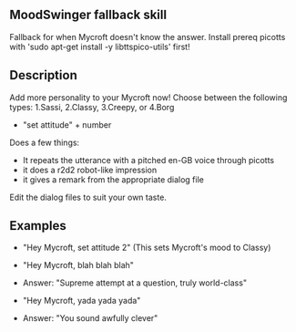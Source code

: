 ## MoodSwinger fallback skill

Fallback for when Mycroft doesn't know the answer.
Install prereq picotts with 'sudo apt-get install -y libttspico-utils' first!

## Description 

Add more personality to your Mycroft now! Choose between the following types:
1.Sassi, 2.Classy, 3.Creepy, or 4.Borg

* "set attitude" + number

Does a few things:
- It repeats the utterance with a pitched en-GB voice through picotts
- it does a r2d2 robot-like impression
- it gives a remark from the appropriate dialog file

Edit the dialog files to suit your own taste.

## Examples
* "Hey Mycroft, set attitude 2"
(This sets Mycroft's mood to Classy)

* "Hey Mycroft, blah blah blah"
* Answer: "Supreme attempt at a question, truly world-class"

* "Hey Mycroft, yada yada yada"
* Answer: "You sound awfully clever"
